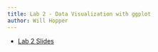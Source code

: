```yaml
---
title: Lab 2 - Data Visualization with ggplot
author: Will Hopper
---
```


* [Lab 2 Slides]({{site.baseurl}}/labs/Data_Visualization_with_ggplot/slides.html) 
